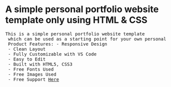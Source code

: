 <h1>A simple personal portfolio website template only using HTML & CSS

</h1>
<pre>This is a simple personal portfolio website template<br/> which can be used as a starting point for your own personal portfolio website. The design uses HTML5, CSS3. You will find it easy to customize and build upon.
 Product Features: - Responsive Design
 - Clean Layout
 - Fully Customizable with VS Code
 - Easy to Edit
 - Built with HTML5, CSS3 
 - Free Fonts Used
 - Free Images Used
 - Free Support <a href="https://github.com/arpon050/simple-portfolio-1/issues">Here</a> </pre>
